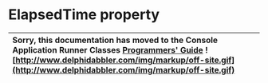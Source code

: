 <a href='Hidden comment: 
$Rev$
$Date$
'></a>

# ElapsedTime property #

| Sorry, this documentation has moved to the Console Application Runner Classes **[Programmers' Guide](http://wiki.delphidabbler.com/index.php/Docs/TPJCustomConsoleAppElapsedTime)** ![http://www.delphidabbler.com/img/markup/off-site.gif](http://www.delphidabbler.com/img/markup/off-site.gif) |
|:--------------------------------------------------------------------------------------------------------------------------------------------------------------------------------------------------------------------------------------------------------------------------------------------------|